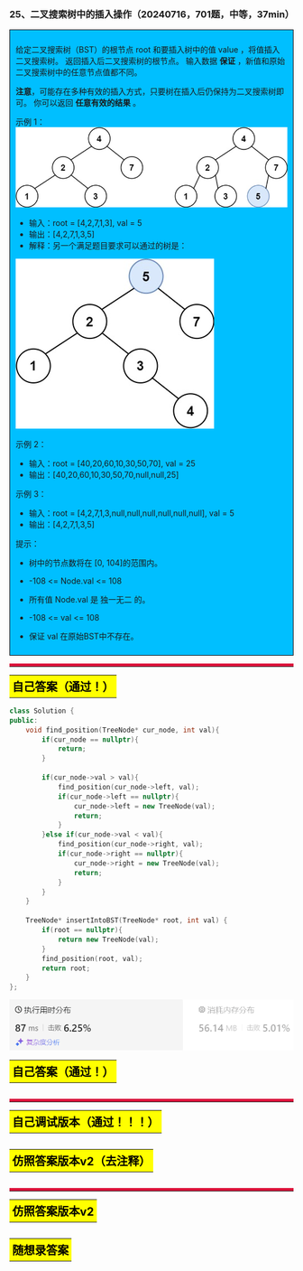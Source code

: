 ### 25、二叉搜索树中的插入操作（20240716，701题，中等，37min）
<div style="border: 1px solid black; padding: 10px; background-color: #00BFFF;">

给定二叉搜索树（BST）的根节点 root 和要插入树中的值 value ，将值插入二叉搜索树。 返回插入后二叉搜索树的根节点。 输入数据 **保证** ，新值和原始二叉搜索树中的任意节点值都不同。

**注意**，可能存在多种有效的插入方式，只要树在插入后仍保持为二叉搜索树即可。 你可以返回 **任意有效的结果** 。

 

示例 1：  
![alt text](image/d72e6d1e266a8b2ea357faa7c65998c.png)

- 输入：root = [4,2,7,1,3], val = 5
- 输出：[4,2,7,1,3,5]
- 解释：另一个满足题目要求可以通过的树是：

![alt text](image/10895bd12eb984c8d842e58ed9b7dc0.png)

示例 2：

- 输入：root = [40,20,60,10,30,50,70], val = 25
- 输出：[40,20,60,10,30,50,70,null,null,25]

示例 3：

- 输入：root = [4,2,7,1,3,null,null,null,null,null,null], val = 5
- 输出：[4,2,7,1,3,5]
 

提示：

- 树中的节点数将在 [0, 104]的范围内。
- -108 <= Node.val <= 108
- 所有值 Node.val 是 独一无二 的。
- -108 <= val <= 108
- 保证 val 在原始BST中不存在。

  </p>
</div>

<hr style="border-top: 5px solid #DC143C;">
<table>
  <tr>
    <td bgcolor="Yellow" style="padding: 5px; border: 0px solid black;">
      <span style="font-weight: bold; font-size: 20px;color: black;">
      自己答案（通过！）
      </span>
    </td>
  </tr>
</table>

```C++
class Solution {
public:
    void find_position(TreeNode* cur_node, int val){
        if(cur_node == nullptr){
            return;
        }
        
        if(cur_node->val > val){
            find_position(cur_node->left, val);
            if(cur_node->left == nullptr){
                cur_node->left = new TreeNode(val);
                return;
            }
        }else if(cur_node->val < val){
            find_position(cur_node->right, val);
            if(cur_node->right == nullptr){
                cur_node->right = new TreeNode(val);
                return;
            }
        }
    }

    TreeNode* insertIntoBST(TreeNode* root, int val) {
        if(root == nullptr){
            return new TreeNode(val);
        }
        find_position(root, val);
        return root;
    }
};
```
![alt text](image/1895a7d7b78deb8ebdca63637b53df9.png)

<table>
  <tr>
    <td bgcolor="Yellow" style="padding: 5px; border: 0px solid black;">
      <span style="font-weight: bold; font-size: 20px;color: black;">
      自己答案（通过！）
      </span>
    </td>
  </tr>
</table>

```C++


```

<hr style="border-top: 5px solid #DC143C;">

<table>
  <tr>
    <td bgcolor="Yellow" style="padding: 5px; border: 0px solid black;">
      <span style="font-weight: bold; font-size: 20px;color: black;">
      自己调试版本（通过！！！）
      </span>
    </td>
  </tr>
</table>

```C++


```

<table>
  <tr>
    <td bgcolor="Yellow" style="padding: 5px; border: 0px solid black;">
      <span style="font-weight: bold; font-size: 20px;color: black;">
      仿照答案版本v2（去注释）
      </span>
    </td>
  </tr>
</table>

```C++


```

<hr style="border-top: 5px solid #DC143C;">

<table>
  <tr>
    <td bgcolor="Yellow" style="padding: 5px; border: 0px solid black;">
      <span style="font-weight: bold; font-size: 20px;color: black;">
      仿照答案版本v2
      </span>
    </td>
  </tr>
</table>

```C++


```

<table>
  <tr>
    <td bgcolor="Yellow" style="padding: 5px; border: 0px solid black;">
      <span style="font-weight: bold; font-size: 20px;color: black;">
      随想录答案
      </span>
    </td>
  </tr>
</table>

```C++


```
